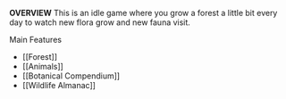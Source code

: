 **OVERVIEW**
This is an idle game where you grow a forest a little bit every day to watch new flora grow and new fauna visit.

Main Features
- [[Forest]]
- [[Animals]]
- [[Botanical Compendium]]
- [[Wildlife Almanac]]